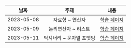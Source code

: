 |날짜|주제|내용|
|:--:|:--:|:--:|
|2023-05-08|자료형 ~ 연산자|[학습 페이지](https://github.com/JustCommitIt/Algorithm-blu/blob/main/ProgrammersPythonAlgorithmLecture/StudyNote/20230508.md)|
|2023-05-09|논리연산자 ~ 리스트 |[학습 페이지](https://github.com/JustCommitIt/Algorithm-blu/blob/main/ProgrammersPythonAlgorithmLecture/StudyNote/20230509.md)|
|2023-05-11|딕셔너리 ~ 문자열 포맷팅 |[학습 페이지](https://github.com/JustCommitIt/Algorithm-blu/blob/main/ProgrammersPythonAlgorithmLecture/StudyNote/20230511.md)|
